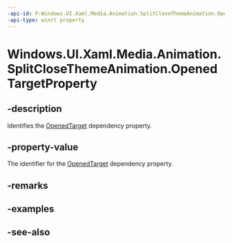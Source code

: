 ```yaml
---
-api-id: P:Windows.UI.Xaml.Media.Animation.SplitCloseThemeAnimation.OpenedTargetProperty
-api-type: winrt property
---
```


<!-- Property syntax
public Windows.UI.Xaml.DependencyProperty OpenedTargetProperty { get; }
-->

# Windows.UI.Xaml.Media.Animation.SplitCloseThemeAnimation.OpenedTargetProperty

## -description
Identifies the [OpenedTarget](splitclosethemeanimation_openedtarget.md) dependency property.



## -property-value
The identifier for the [OpenedTarget](splitclosethemeanimation_openedtarget.md) dependency property.

## -remarks

## -examples

## -see-also
